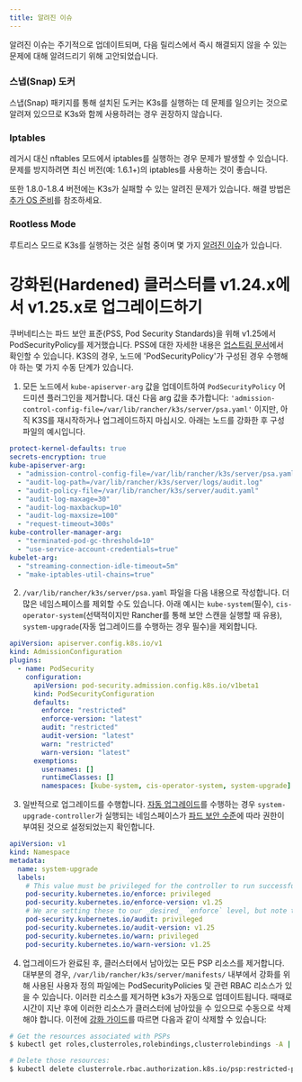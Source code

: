 ```yaml
---
title: 알려진 이슈
---
```


알려진 이슈는 주기적으로 업데이트되며, 다음 릴리스에서 즉시 해결되지 않을 수 있는 문제에 대해 알려드리기 위해 고안되었습니다.

### 스냅(Snap) 도커

스냅(Snap) 패키지를 통해 설치된 도커는 K3s를 실행하는 데 문제를 일으키는 것으로 알려져 있으므로 K3s와 함께 사용하려는 경우 권장하지 않습니다.

### Iptables

레거시 대신 nftables 모드에서 iptables를 실행하는 경우 문제가 발생할 수 있습니다. 문제를 방지하려면 최신 버전(예: 1.6.1+)의 iptables를 사용하는 것이 좋습니다.

또한 1.8.0-1.8.4 버전에는 K3s가 실패할 수 있는 알려진 문제가 있습니다. 해결 방법은 [추가 OS 준비](./advanced.md#old-iptables-versions)를 참조하세요.

### Rootless Mode

루트리스 모드로 K3s를 실행하는 것은 실험 중이며 몇 가지 [알려진 이슈](./advanced.md#known-issues-with-rootless-mode)가 있습니다.

# 강화된(Hardened) 클러스터를 v1.24.x에서 v1.25.x로 업그레이드하기

쿠버네티스는 파드 보안 표준(PSS, Pod Security Standards)을 위해 v1.25에서 PodSecurityPolicy를 제거했습니다. PSS에 대한 자세한 내용은 [업스트림 문서](https://kubernetes.io/ko/docs/concepts/security/pod-security-standards/)에서 확인할 수 있습니다. K3S의 경우, 노드에 'PodSecurityPolicy'가 구성된 경우 수행해야 하는 몇 가지 수동 단계가 있습니다.

1. 모든 노드에서 `kube-apiserver-arg` 값을 업데이트하여 `PodSecurityPolicy` 어드미션 플러그인을 제거합니다. 대신 다음 arg 값을 추가합니다: `'admission-control-config-file=/var/lib/rancher/k3s/server/psa.yaml'` 이지만, 아직 K3S를 재시작하거나 업그레이드하지 마십시오. 아래는 노드를 강화한 후 구성 파일의 예시입니다.

```yaml
protect-kernel-defaults: true
secrets-encryption: true
kube-apiserver-arg:
  - "admission-control-config-file=/var/lib/rancher/k3s/server/psa.yaml"
  - "audit-log-path=/var/lib/rancher/k3s/server/logs/audit.log"
  - "audit-policy-file=/var/lib/rancher/k3s/server/audit.yaml"
  - "audit-log-maxage=30"
  - "audit-log-maxbackup=10"
  - "audit-log-maxsize=100"
  - "request-timeout=300s"
kube-controller-manager-arg:
  - "terminated-pod-gc-threshold=10"
  - "use-service-account-credentials=true"
kubelet-arg:
  - "streaming-connection-idle-timeout=5m"
  - "make-iptables-util-chains=true"
```

2. `/var/lib/rancher/k3s/server/psa.yaml` 파일을 다음 내용으로 작성합니다. 더 많은 네임스페이스를 제외할 수도 있습니다. 아래 예시는 `kube-system`(필수), `cis-operator-system`(선택적이지만 Rancher를 통해 보안 스캔을 실행할 때 유용), `system-upgrade`(자동 업그레이드를 수행하는 경우 필수)을 제외합니다.

```yaml
apiVersion: apiserver.config.k8s.io/v1
kind: AdmissionConfiguration
plugins:
  - name: PodSecurity
    configuration:
      apiVersion: pod-security.admission.config.k8s.io/v1beta1
      kind: PodSecurityConfiguration
      defaults:
        enforce: "restricted"
        enforce-version: "latest"
        audit: "restricted"
        audit-version: "latest"
        warn: "restricted"
        warn-version: "latest"
      exemptions:
        usernames: []
        runtimeClasses: []
        namespaces: [kube-system, cis-operator-system, system-upgrade]
```

3. 일반적으로 업그레이드를 수행합니다. [자동 업그레이드](./upgrades/automated.md)를 수행하는 경우 `system-upgrade-controller`가 실행되는 네임스페이스가 [파드 보안 수준](https://kubernetes.io/docs/concepts/security/pod-security-admission/#pod-security-levels)에 따라 권한이 부여된 것으로 설정되었는지 확인합니다.

```yaml
apiVersion: v1
kind: Namespace
metadata:
  name: system-upgrade
  labels:
    # This value must be privileged for the controller to run successfully.
    pod-security.kubernetes.io/enforce: privileged
    pod-security.kubernetes.io/enforce-version: v1.25
    # We are setting these to our _desired_ `enforce` level, but note that these below values can be any of the available options.
    pod-security.kubernetes.io/audit: privileged
    pod-security.kubernetes.io/audit-version: v1.25
    pod-security.kubernetes.io/warn: privileged
    pod-security.kubernetes.io/warn-version: v1.25
```

4. 업그레이드가 완료된 후, 클러스터에서 남아있는 모든 PSP 리소스를 제거합니다. 대부분의 경우, `/var/lib/rancher/k3s/server/manifests/` 내부에서 강화를 위해 사용된 사용자 정의 파일에는 PodSecurityPolicies 및 관련 RBAC 리소스가 있을 수 있습니다. 이러한 리소스를 제거하면 k3s가 자동으로 업데이트됩니다. 때때로 시간이 지난 후에 이러한 리소스가 클러스터에 남아있을 수 있으므로 수동으로 삭제해야 합니다. 이전에 [강화 가이드](./security/hardening-guide.md)를 따르면 다음과 같이 삭제할 수 있습니다:

```sh
# Get the resources associated with PSPs
$ kubectl get roles,clusterroles,rolebindings,clusterrolebindings -A | grep -i psp

# Delete those resources:
$ kubectl delete clusterrole.rbac.authorization.k8s.io/psp:restricted-psp clusterrole.rbac.authorization.k8s.io/psp:svclb-psp clusterrole.rbac.authorization.k8s.io/psp:system-unrestricted-psp clusterrolebinding.rbac.authorization.k8s.io/default:restricted-psp clusterrolebinding.rbac.authorization.k8s.io/system-unrestricted-node-psp-rolebinding && kubectl delete -n kube-system rolebinding.rbac.authorization.k8s.io/svclb-psp-rolebinding rolebinding.rbac.authorization.k8s.io/system-unrestricted-svc-acct-psp-rolebinding
```
